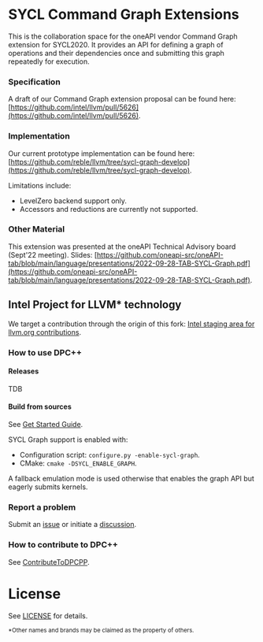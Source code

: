 # SYCL Command Graph Extensions

This is the collaboration space for the oneAPI vendor Command Graph extension for SYCL2020. It provides an API for defining a graph of operations and their dependencies once and submitting this graph repeatedly for execution.

### Specification

A draft of our Command Graph extension proposal can be found here:
[https://github.com/intel/llvm/pull/5626](https://github.com/intel/llvm/pull/5626).

### Implementation

Our current prototype implementation can be found here:
[https://github.com/reble/llvm/tree/sycl-graph-develop](https://github.com/reble/llvm/tree/sycl-graph-develop).

Limitations include:
* LevelZero backend support only.
* Accessors and reductions are currently not supported.

### Other Material

This extension was presented at the oneAPI Technical Advisory board (Sept'22 meeting). Slides: [https://github.com/oneapi-src/oneAPI-tab/blob/main/language/presentations/2022-09-28-TAB-SYCL-Graph.pdf](https://github.com/oneapi-src/oneAPI-tab/blob/main/language/presentations/2022-09-28-TAB-SYCL-Graph.pdf).

## Intel Project for LLVM\* technology

We target a contribution through the origin of this fork: [Intel staging area for llvm.org contributions](https://github.com/intel/llvm).

### How to use DPC++

#### Releases

TDB

#### Build from sources

See [Get Started Guide](/../sycl/sycl/doc/GetStartedGuide.md).

SYCL Graph support is enabled with:
 * Configuration script: `configure.py -enable-sycl-graph`.
 * CMake: `cmake -DSYCL_ENABLE_GRAPH`.

A fallback emulation mode is used otherwise that enables the graph API but eagerly submits kernels.
### Report a problem

Submit an [issue](/../../issues) or initiate a [discussion](/../../discussions).

### How to contribute to DPC++

See [ContributeToDPCPP](/../sycl/sycl/doc/developer/ContributeToDPCPP.md).

# License

See [LICENSE](/../sycl/sycl/LICENSE.TXT) for details.

<sub>\*Other names and brands may be claimed as the property of others.</sub>
